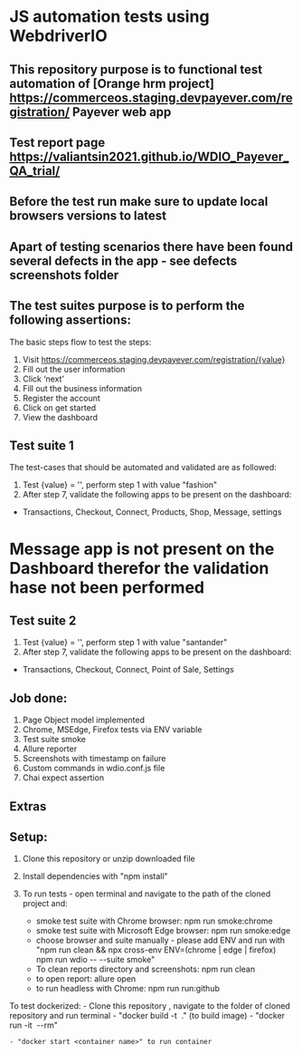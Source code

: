 # JS automation tests using WebdriverIO

## This repository purpose is to functional test automation of [Orange hrm project] https://commerceos.staging.devpayever.com/registration/ Payever web app

## Test report page  https://valiantsin2021.github.io/WDIO_Payever_QA_trial/

## Before the test run make sure to update local browsers versions to latest

## Apart of testing scenarios there have been found several defects in the app - see defects screenshots folder

## The test suites purpose is to perform the following assertions:

The basic steps flow to test the steps:

1. Visit https://commerceos.staging.devpayever.com/registration/{value}
2. Fill out the user information
3. Click ‘next’
4. Fill out the business information
5. Register the account
6. Click on get started
7. View the dashboard

## Test suite 1

The test-cases that should be automated and validated are as followed:
1. Test {value} = '', perform step 1 with value "fashion"
2. After step 7, validate the following apps to be present on the dashboard:
- Transactions, Checkout, Connect, Products, Shop, Message, settings

# Message app is not present on the Dashboard therefor the validation hase not been performed

## Test suite 2

1. Test {value} = '', perform step 1 with value "santander"
2. After step 7, validate the following apps to be present on the dashboard:
- Transactions, Checkout, Connect, Point of Sale, Settings

## Job done:

1.  Page Object model implemented
2.  Chrome, MSEdge, Firefox tests via ENV variable
3.  Test suite smoke
4.  Allure reporter
5.  Screenshots with timestamp on failure
6.  Custom commands in wdio.conf.js file
7.  Chai expect assertion

## Extras

## Setup:

1. Clone this repository or unzip downloaded file
2. Install dependencies with "npm install"
3. To run tests - open terminal and navigate to the path of the cloned project and:

    - smoke test suite with Chrome browser: npm run smoke:chrome
    - smoke test suite with Microsoft Edge browser: npm run smoke:edge
    - choose browser and suite manually - please add ENV and run with "npm run clean && npx cross-env ENV=(chrome | edge | firefox) npm run wdio -- --suite smoke"
    - To clean reports directory and screenshots: npm run clean
    - to open report: allure open
    - to run headless with Chrome: npm run run:github

To test dockerized: 
    - Clone this repository , navigate to the folder of cloned repository and run terminal 
    - "docker build -t <image name> ." (to build image)
    - "docker run -it <image name> <container name> --rm"

    - "docker start <container name>" to run container
